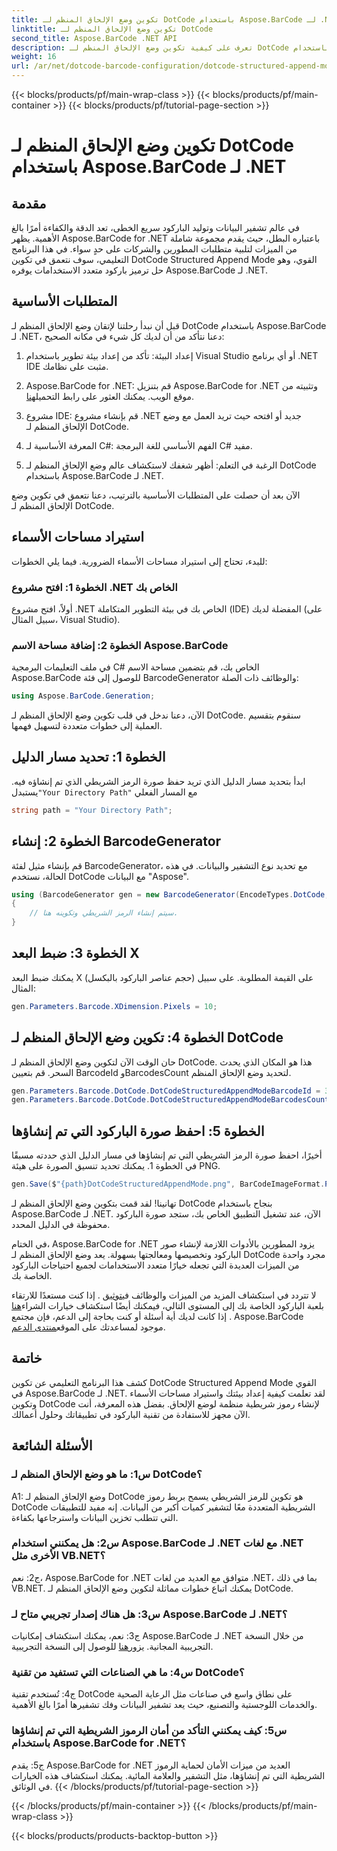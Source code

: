 ```yaml
---
title: تكوين وضع الإلحاق المنظم لـ DotCode باستخدام Aspose.BarCode لـ .NET
linktitle: تكوين وضع الإلحاق المنظم لـ DotCode
second_title: Aspose.BarCode .NET API
description: تعرف على كيفية تكوين وضع الإلحاق المنظم لـ DotCode باستخدام Aspose.BarCode لـ .NET وإنشاء رموز شريطية فعالة.
weight: 16
url: /ar/net/dotcode-barcode-configuration/dotcode-structured-append-mode-configuration/
---
```


{{< blocks/products/pf/main-wrap-class >}}
{{< blocks/products/pf/main-container >}}
{{< blocks/products/pf/tutorial-page-section >}}

# تكوين وضع الإلحاق المنظم لـ DotCode باستخدام Aspose.BarCode لـ .NET

## مقدمة

في عالم تشفير البيانات وتوليد الباركود سريع الخطى، تعد الدقة والكفاءة أمرًا بالغ الأهمية. يظهر Aspose.BarCode for .NET باعتباره البطل، حيث يقدم مجموعة شاملة من الميزات لتلبية متطلبات المطورين والشركات على حدٍ سواء. في هذا البرنامج التعليمي، سوف نتعمق في تكوين DotCode Structured Append Mode القوي، وهو حل ترميز باركود متعدد الاستخدامات يوفره Aspose.BarCode لـ .NET.

## المتطلبات الأساسية

قبل أن نبدأ رحلتنا لإتقان وضع الإلحاق المنظم لـ DotCode باستخدام Aspose.BarCode لـ .NET، دعنا نتأكد من أن لديك كل شيء في مكانه الصحيح:

1. إعداد البيئة: تأكد من إعداد بيئة تطوير باستخدام Visual Studio أو أي برنامج .NET IDE مثبت على نظامك.

2.  Aspose.BarCode for .NET: قم بتنزيل Aspose.BarCode for .NET وتثبيته من موقع الويب. يمكنك العثور على رابط التحميل[هنا](https://releases.aspose.com/barcode/net/).

3. مشروع IDE: قم بإنشاء مشروع .NET جديد أو افتحه حيث تريد العمل مع وضع الإلحاق المنظم لـ DotCode.

4. المعرفة الأساسية لـ C#: الفهم الأساسي للغة البرمجة C# مفيد.

5. الرغبة في التعلم: أظهر شغفك لاستكشاف عالم وضع الإلحاق المنظم لـ DotCode باستخدام Aspose.BarCode لـ .NET.

الآن بعد أن حصلت على المتطلبات الأساسية بالترتيب، دعنا نتعمق في تكوين وضع الإلحاق المنظم لـ DotCode.

## استيراد مساحات الأسماء

للبدء، تحتاج إلى استيراد مساحات الأسماء الضرورية. فيما يلي الخطوات:

### الخطوة 1: افتح مشروع .NET الخاص بك

أولاً، افتح مشروع .NET الخاص بك في بيئة التطوير المتكاملة (IDE) المفضلة لديك (على سبيل المثال، Visual Studio).

### الخطوة 2: إضافة مساحة الاسم Aspose.BarCode

في ملف التعليمات البرمجية C# الخاص بك، قم بتضمين مساحة الاسم Aspose.BarCode للوصول إلى فئة BarcodeGenerator والوظائف ذات الصلة:

```csharp
using Aspose.BarCode.Generation;
```

الآن، دعنا ندخل في قلب تكوين وضع الإلحاق المنظم لـ DotCode. سنقوم بتقسيم العملية إلى خطوات متعددة لتسهيل فهمها.

## الخطوة 1: تحديد مسار الدليل

 ابدأ بتحديد مسار الدليل الذي تريد حفظ صورة الرمز الشريطي الذي تم إنشاؤه فيه. يستبدل`"Your Directory Path"` مع المسار الفعلي

```csharp
string path = "Your Directory Path";
```

## الخطوة 2: إنشاء BarcodeGenerator

قم بإنشاء مثيل لفئة BarcodeGenerator، مع تحديد نوع التشفير والبيانات. في هذه الحالة، نستخدم DotCode مع البيانات "Aspose".

```csharp
using (BarcodeGenerator gen = new BarcodeGenerator(EncodeTypes.DotCode, "Aspose"))
{
    // سيتم إنشاء الرمز الشريطي وتكوينه هنا.
}
```

## الخطوة 3: ضبط البعد X

يمكنك ضبط البعد X (حجم عناصر الباركود بالبكسل) على القيمة المطلوبة. على سبيل المثال:

```csharp
gen.Parameters.Barcode.XDimension.Pixels = 10;
```

## الخطوة 4: تكوين وضع الإلحاق المنظم لـ DotCode

حان الوقت الآن لتكوين وضع الإلحاق المنظم لـ DotCode. هذا هو المكان الذي يحدث السحر. قم بتعيين BarcodeId وBarcodesCount لتحديد وضع الإلحاق المنظم.

```csharp
gen.Parameters.Barcode.DotCode.DotCodeStructuredAppendModeBarcodeId = 3;
gen.Parameters.Barcode.DotCode.DotCodeStructuredAppendModeBarcodesCount = 5;
```

## الخطوة 5: احفظ صورة الباركود التي تم إنشاؤها

أخيرًا، احفظ صورة الرمز الشريطي التي تم إنشاؤها في مسار الدليل الذي حددته مسبقًا في الخطوة 1. يمكنك تحديد تنسيق الصورة على هيئة PNG.

```csharp
gen.Save($"{path}DotCodeStructuredAppendMode.png", BarCodeImageFormat.Png);
```

تهانينا! لقد قمت بتكوين وضع الإلحاق المنظم لـ DotCode بنجاح باستخدام Aspose.BarCode لـ .NET. الآن، عند تشغيل التطبيق الخاص بك، ستجد صورة الباركود محفوظة في الدليل المحدد.

في الختام، Aspose.BarCode for .NET يزود المطورين بالأدوات اللازمة لإنشاء صور الباركود وتخصيصها ومعالجتها بسهولة. يعد وضع الإلحاق المنظم لـ DotCode مجرد واحدة من الميزات العديدة التي تجعله خيارًا متعدد الاستخدامات لجميع احتياجات الباركود الخاصة بك.

 لا تتردد في استكشاف المزيد من الميزات والوظائف في[توثيق](https://reference.aspose.com/barcode/net/) . إذا كنت مستعدًا للارتقاء بلعبة الباركود الخاصة بك إلى المستوى التالي، فيمكنك أيضًا استكشاف خيارات الشراء[هنا](https://purchase.aspose.com/buy) . إذا كانت لديك أية أسئلة أو كنت بحاجة إلى الدعم، فإن مجتمع Aspose.BarCode موجود لمساعدتك على الموقع[منتدى الدعم](https://forum.aspose.com/c/barcode/13).

## خاتمة

كشف هذا البرنامج التعليمي عن تكوين DotCode Structured Append Mode القوي في Aspose.BarCode لـ .NET. لقد تعلمت كيفية إعداد بيئتك واستيراد مساحات الأسماء وتكوين DotCode لإنشاء رموز شريطية منظمة لوضع الإلحاق. بفضل هذه المعرفة، أنت الآن مجهز للاستفادة من تقنية الباركود في تطبيقاتك وحلول أعمالك.

## الأسئلة الشائعة

### س1: ما هو وضع الإلحاق المنظم لـ DotCode؟

A1: وضع الإلحاق المنظم لـ DotCode هو تكوين للرمز الشريطي يسمح بربط رموز DotCode الشريطية المتعددة معًا لتشفير كميات أكبر من البيانات. إنه مفيد للتطبيقات التي تتطلب تخزين البيانات واسترجاعها بكفاءة.

### س2: هل يمكنني استخدام Aspose.BarCode لـ .NET مع لغات .NET الأخرى مثل VB.NET؟

ج2: نعم، Aspose.BarCode for .NET متوافق مع العديد من لغات .NET، بما في ذلك VB.NET. يمكنك اتباع خطوات مماثلة لتكوين وضع الإلحاق المنظم لـ DotCode.

### س3: هل هناك إصدار تجريبي متاح لـ Aspose.BarCode لـ .NET؟

ج3: نعم، يمكنك استكشاف إمكانيات Aspose.BarCode لـ .NET من خلال النسخة التجريبية المجانية. يزور[هنا](https://releases.aspose.com/) للوصول إلى النسخة التجريبية.

### س4: ما هي الصناعات التي تستفيد من تقنية DotCode؟

ج4: تُستخدم تقنية DotCode على نطاق واسع في صناعات مثل الرعاية الصحية والخدمات اللوجستية والتصنيع، حيث يعد تشفير البيانات وفك تشفيرها أمرًا بالغ الأهمية.

### س5: كيف يمكنني التأكد من أمان الرموز الشريطية التي تم إنشاؤها باستخدام Aspose.BarCode for .NET؟

ج5: يقدم Aspose.BarCode for .NET العديد من ميزات الأمان لحماية الرموز الشريطية التي تم إنشاؤها، مثل التشفير والعلامة المائية. يمكنك استكشاف هذه الخيارات في الوثائق.
{{< /blocks/products/pf/tutorial-page-section >}}

{{< /blocks/products/pf/main-container >}}
{{< /blocks/products/pf/main-wrap-class >}}

{{< blocks/products/products-backtop-button >}}
